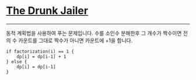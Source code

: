 # [The Drunk Jailer](https://www.acmicpc.net/problem/6359)
---------------------------
동적 계획법을 사용하여 푸는 문제입니다.
수를 소인수 분해한후 그 개수가 짝수이면 전의 수 카운트를 그대로 짝수가 아니면 카운트에 +1을 합니다.
<br>

```
if factorization(i) == 1 {
	dp[i] = dp[i-1] + 1
} else {
    dp[i] = dp[i-1]
}
```

